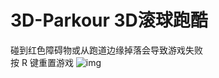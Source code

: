 # 3D-Parkour 3D滚球跑酷
碰到红色障碍物或从跑道边缘掉落会导致游戏失败\
按 R 键重置游戏
![img](https://github.com/zengbaocheng-996/3D-Parkour/blob/ad8f59eb33059e814ca8f288f06dd680039b2b72/game_demo.gif)
